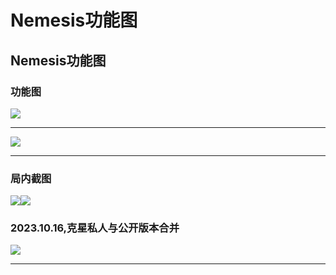 # Nemesis功能图

## Nemesis功能图

### 功能图 <a href="#gong-neng-tu" id="gong-neng-tu"></a>

![](https://docs.hzz.im/\~gitbook/image?url=https%3A%2F%2F1382592200-files.gitbook.io%2F%7E%2Ffiles%2Fv0%2Fb%2Fgitbook-x-prod.appspot.com%2Fo%2Fspaces%252F7YXEHggLzaiKwZjRSOD4%252Fuploads%252F9JIflGok1ee7mNEKAHM7%252FNemesis-%25E5%2585%258B%25E6%2598%259F-SOT%25E5%258A%259F%25E8%2583%25BD%25E5%25B1%2595%25E7%25A4%25BA.png%3Falt%3Dmedia%26token%3D16c32d90-c21c-460d-9a72-b2765555855b\&width=768\&dpr=4\&quality=100\&sign=3985811d\&sv=1)

***

![](https://docs.hzz.im/\~gitbook/image?url=https%3A%2F%2F1382592200-files.gitbook.io%2F%7E%2Ffiles%2Fv0%2Fb%2Fgitbook-x-prod.appspot.com%2Fo%2Fspaces%252F7YXEHggLzaiKwZjRSOD4%252Fuploads%252FiQvTXWRcuJCoL8Ug0mpU%252FNemesis%2520%25E5%258A%259F%25E8%2583%25BD%25E5%259B%25BE.png%3Falt%3Dmedia%26token%3Dae125f17-c7c1-4c63-ae3e-4b857f410694\&width=768\&dpr=4\&quality=100\&sign=273bab3d\&sv=1)

***

### **局内截图** <a href="#ju-nei-jie-tu" id="ju-nei-jie-tu"></a>

![](https://docs.hzz.im/\~gitbook/image?url=https%3A%2F%2F1382592200-files.gitbook.io%2F%7E%2Ffiles%2Fv0%2Fb%2Fgitbook-x-prod.appspot.com%2Fo%2Fspaces%252F7YXEHggLzaiKwZjRSOD4%252Fuploads%252FEOlIPSZXMEg4DywvSa3C%252Fimage.png%3Falt%3Dmedia%26token%3D4a5e7940-ad45-4190-af99-ab8bc1ca6075\&width=768\&dpr=4\&quality=100\&sign=7bbfef6b\&sv=1)![](https://docs.hzz.im/\~gitbook/image?url=https%3A%2F%2F1382592200-files.gitbook.io%2F%7E%2Ffiles%2Fv0%2Fb%2Fgitbook-x-prod.appspot.com%2Fo%2Fspaces%252F7YXEHggLzaiKwZjRSOD4%252Fuploads%252F4OdjM1LlVf4MWtjPgBKK%252Fimage.png%3Falt%3Dmedia%26token%3Dc7ca1bc4-395a-45e0-89fb-86d654039358\&width=768\&dpr=4\&quality=100\&sign=5dd189a3\&sv=1)

### **2023.10.16,克星私人与公开版本合并** <a href="#id-2023.10.16-ke-xing-si-ren-yu-gong-kai-ban-ben-he-bing" id="id-2023.10.16-ke-xing-si-ren-yu-gong-kai-ban-ben-he-bing"></a>

![](https://docs.hzz.im/\~gitbook/image?url=https%3A%2F%2F1382592200-files.gitbook.io%2F%7E%2Ffiles%2Fv0%2Fb%2Fgitbook-x-prod.appspot.com%2Fo%2Fspaces%252F7YXEHggLzaiKwZjRSOD4%252Fuploads%252F2SVQArB7JFZXOxmnknTb%252Fimage.png%3Falt%3Dmedia%26token%3D7523fb11-0cf6-480e-a387-1cdb6509186f\&width=768\&dpr=4\&quality=100\&sign=11ff1737\&sv=1)

***
